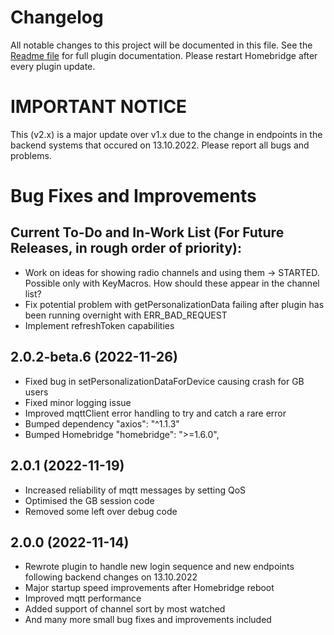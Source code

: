 # Changelog
All notable changes to this project will be documented in this file.
See the [Readme file](https://github.com/jsiegenthaler/homebridge-eosstb/blob/master/README.md) for full plugin documentation.
Please restart Homebridge after every plugin update.

# IMPORTANT NOTICE
This (v2.x) is a major update over v1.x due to the change in endpoints in the backend systems that occured on 13.10.2022.
Please report all bugs and problems.


# Bug Fixes and Improvements

## Current To-Do and In-Work List (For Future Releases, in rough order of priority):
* Work on ideas for showing radio channels and using them -> STARTED. Possible only with KeyMacros. How should these appear in the channel list?
* Fix potential problem with getPersonalizationData failing after plugin has been running overnight with ERR_BAD_REQUEST
* Implement refreshToken capabilities


## 2.0.2-beta.6 (2022-11-26)
* Fixed bug in setPersonalizationDataForDevice causing crash for GB users
* Fixed minor logging issue
* Improved mqttClient error handling to try and catch a rare error
* Bumped dependency "axios": "^1.1.3"
* Bumped Homebridge "homebridge": ">=1.6.0",


## 2.0.1 (2022-11-19)
* Increased reliability of mqtt messages by setting QoS
* Optimised the GB session code
* Removed some left over debug code


## 2.0.0 (2022-11-14)
* Rewrote plugin to handle new login sequence and new endpoints following backend changes on 13.10.2022
* Major startup speed improvements after Homebridge reboot
* Improved mqtt performance
* Added support of channel sort by most watched
* And many more small bug fixes and improvements included